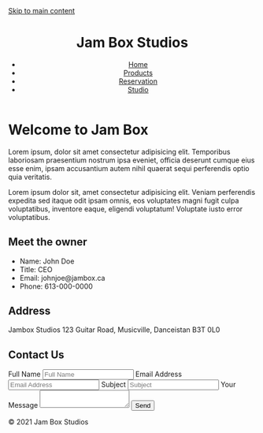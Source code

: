 <!DOCTYPE html>
<html lang="en">
<head>
  <meta charset="UTF-8">
  <meta http-equiv="X-UA-Compatible" content="IE=edge">
  <meta name="viewport" content="width=device-width, initial-scale=1.0">
  <title>Accessible Me</title>
  <link rel="preconnect" href="https://fonts.googleapis.com">
  <link rel="preconnect" href="https://fonts.gstatic.com" crossorigin>
  <link href="https://fonts.googleapis.com/css2?family=Roboto:wght@100;500&family=Stick+No+Bills:wght@300&display=swap" rel="stylesheet">
  <link rel="stylesheet" href="css/main.css">
</head>
<body>
  <a href="#main-content" class="skip-link">Skip to main content</a>
  <header class="site-header">
    <h1>Jam Box Studios</h1>
    <nav class="main-nav">
      <ul>
        <li><a href="#">Home</a></li>
        <li><a href="#">Products</a></li>
        <li><a href="#">Reservation</a></li>
        <li><a href="#">Studio</a></li>
      </ul>
    </nav>
  </header>
  <main class="main-content" role="main" id="main-content">
    <h1>Welcome to Jam Box</h1>
    <p>Lorem ipsum, dolor sit amet consectetur adipisicing elit. Temporibus laboriosam praesentium nostrum ipsa eveniet, officia deserunt cumque eius esse enim, ipsam accusantium autem nihil quaerat sequi perferendis optio quia veritatis.</p>
    <p>Lorem ipsum dolor sit, amet consectetur adipisicing elit. Veniam perferendis expedita sed itaque odit ipsam omnis, eos voluptates magni fugit culpa voluptatibus, inventore eaque, eligendi voluptatum! Voluptate iusto error voluptatibus.</p>
    <section class="owner">
      <h1>Meet the owner</h1>
      <ul>
        <li>Name: John Doe</li>
        <li>Title: CEO</li>
        <li>Email: johnjoe@jambox.ca</li>
        <li>Phone: 613-000-0000</li>
      </ul>
      <h1>Address</h1>
      <p>
        Jambox Studios
        123 Guitar Road,
        Musicville, Danceistan
        B3T 0L0
      </p>
    </section>
    <section class="contact-section">
      <h1>Contact Us</h1>
      <form action="thanks.html">
        <label for="fullName">Full Name</label>
        <input type="text" id="fullName" placeholder="Full Name" aria-label="Full Name" required>
        <label for="emailAddress">Email Address</label>
        <input type="email" id="emailAddress" placeholder="Email Address" aria-label="Email Address" required>
        <label for="subject">Subject</label>
        <input type="text" id="subject" placeholder="Subject" aria-label="Subject" required>
        <label for="message">Your Message</label>
        <textarea id="message" aria-label="Your Message" required></textarea>
        <button type="submit">Send</button>
      </form>
    </section>
  </main>
  <footer class="site-footer" role="contentinfo">
    &copy; 2021 Jam Box Studios
  </footer>
</body>
</html>

